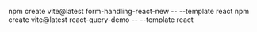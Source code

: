 npm create vite@latest form-handling-react-new -- --template react
npm create vite@latest react-query-demo -- --template react
